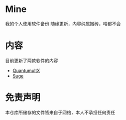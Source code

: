 # Mine
我的个人使用软件备份
随缘更新，内容纯属搬砖，啥都不会
# 内容
目前更新了两款软件的内容
- [QuantumultX](https://github.com/54lxsx/Myself-Use/tree/master/QuantumultX)
- [Suge](https://github.com/54lxsx/Myself-Use/tree/master/Surge)
# 免责声明
本仓库所储存的文件皆来自于网络，本人不承担任何责任
